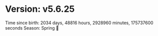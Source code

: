 # Version: v5.6.25
Time since birth: 2034 days, 48816 hours, 2928960 minutes, 175737600 seconds
Season: Spring 🌸
